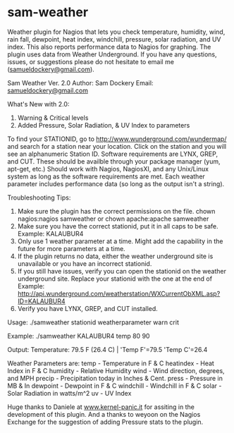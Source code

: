 # sam-weather
Weather plugin for Nagios that lets you check temperature, humidity, wind, rain fall, dewpoint, heat index, windchill, pressure, solar radiation, and UV index. This also reports performance data to Nagios for graphing. The plugin uses data from Weather Underground. If you have any questions, issues, or suggestions please do not hesitate to email me (samueldockery@gmail.com).

Sam Weather Ver. 2.0 
Author: Sam Dockery 
Email: samueldockery@gmail.com 

What's New with 2.0: 
1. Warning & Critical levels 
2. Added Pressure, Solar Radiation, & UV Index to parameters 

To find your STATIONID, go to http://www.wunderground.com/wundermap/ and search for a station near your location. 
Click on the station and you will see an alphanumeric Station ID. 
Software requirements are LYNX, GREP, and CUT. These should be availble through your package manager (yum, apt-get, etc.) 
Should work with Nagios, NagiosXI, and any Unix/Linux system as long as the software requirements are met. 
Each weather parameter includes performance data (so long as the output isn't a string). 

Troubleshooting Tips: 
1. Make sure the plugin has the correct permissions on the file. chown nagios:nagios samweather or chown apache:apache samweather 
2. Make sure you have the correct stationid, put it in all caps to be safe. Example: KALAUBUR4 
3. Only use 1 weather parameter at a time. Might add the capability in the future for more parameters at a time. 
4. If the plugin returns no data, either the weather underground site is unavailable or you have an incorrect stationid. 
5. If you still have issues, verify you can open the stationid on the weather underground site. Replace your stationid with the one at the end of 
Example: http://api.wunderground.com/weatherstation/WXCurrentObXML.asp?ID=KALAUBUR4 
6. Verify you have LYNX, GREP, and CUT installed. 

Usage: 
./samweather stationid weatherparameter warn crit 

Example: 
./samweather KALAUBUR4 temp 80 90 

Output: 
Temperature: 79.5 F (26.4 C) | 'Temp F'=79.5 'Temp C'=26.4 

Weather Parameters are: 
temp - Temperature in F & C 
heatindex - Heat Index in F & C 
humidity - Relative Humidity 
wind - Wind direction, degrees, and MPH 
precip - Precipitation today in Inches & Cent. 
press - Pressure in MB & In 
dewpoint - Dewpoint in F & C 
windchill - Windchill in F & C 
solar - Solar Radiation in watts/m^2 
uv - UV Index 

Huge thanks to Daniele at www.kernel-panic.it for assiting in the development of this plugin. And a thanks to weyoon on the Nagios Exchange for the suggestion of adding Pressure stats to the plugin.

